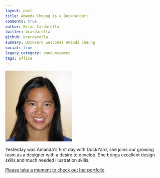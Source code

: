 ```yaml
---
layout: post
title: Amanda Cheung is a DockYarder!
comments: true
author: Brian Cardarella
twitter: bcardarella
github: bcardarella
summary: DockYard welcomes Amanda Cheung
social: true
legacy_category: announcement
tags: office
---
```


![Amanda Cheung](/images/amanda-cheung.png)

Yesterday was Amanda's first day with DockYard, she joins our growing
team as a designer with a desire to develop. She brings excellent design
skills and much needed illustration skills.

[Please take a moment to check out her portfolio](http://acacheung.com)
